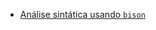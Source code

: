 - [Análise sintática usando `bison`](https://docs.google.com/presentation/d/1laBDtX7fnyZmFdUaTAizxFqYeuT55bg3rTAh_SdAHXo/edit?usp=sharing)
